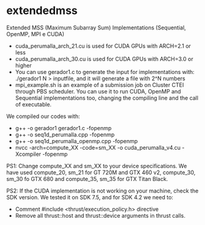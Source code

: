 # extendedmss
Extended MSS (Maximum Subarray Sum) Implementations (Sequential, OpenMP, MPI e CUDA)

- cuda_perumalla_arch_21.cu is used for CUDA GPUs with ARCH=2.1 or less
- cuda_perumalla_arch_30.cu is used for CUDA GPUs with ARCH=3.0 or higher
- You can use gerador1.c to generate the input for implementations with: ./gerador1 N > inputfile, and it will generate a file with 2^N numbers
- mpi_example.sh is an example of a submission job on Cluster CTEI through PBS scheduler. You can use it to run CUDA, OpenMP and Sequential implementations too, changing the compiling line and the call of executable.

We compiled our codes with:
- g++ -o gerador1 gerador1.c -fopenmp
- g++ -o <filename> seq1d_perumalla.cpp -fopenmp
- g++ -o <filename> seq1d_perumalla_openmp.cpp -fopenmp
- nvcc -arch=compute_XX -code=sm_XX -o <filename> cuda_perumalla_v4.cu -Xcompiler -fopenmp

PS1: Change compute_XX and sm_XX to your device specifications. We have used compute_20, sm_21 for GT 720M and GTX 460 v2, compute_30, sm_30 fo GTX 680 and compute_35, sm_35 for GTX Titan Black.

PS2: If the CUDA implementation is not working on your machine, check the SDK version. We tested it on SDK 7.5, and for SDK 4.2 we need to:
- Comment #include <thrust/execution_policy.h> directive
- Remove all thrust::host and thrust::device arguments in thrust calls.
